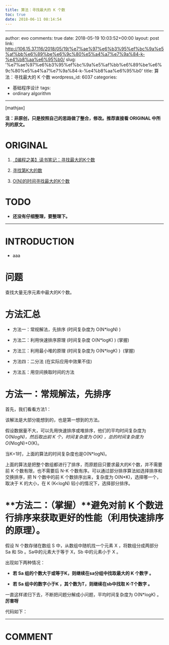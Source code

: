```yaml
---
title: 算法：寻找最大的 K 个数
toc: true
date: 2018-06-11 08:14:54
---
```

---
author: evo
comments: true
date: 2018-05-19 10:03:52+00:00
layout: post
link: http://106.15.37.116/2018/05/19/%e7%ae%97%e6%b3%95%ef%bc%9a%e5%af%bb%e6%89%be%e6%9c%80%e5%a4%a7%e7%9a%84-k-%e4%b8%aa%e6%95%b0/
slug: '%e7%ae%97%e6%b3%95%ef%bc%9a%e5%af%bb%e6%89%be%e6%9c%80%e5%a4%a7%e7%9a%84-k-%e4%b8%aa%e6%95%b0'
title: 算法：寻找最大的 K 个数
wordpress_id: 6037
categories:
- 基础程序设计
tags:
- ordinary algorithm
---

<!-- more -->

[mathjax]

**注：非原创，只是按照自己的思路做了整合，修改。推荐直接看 ORIGINAL 中所列的原文。**


# ORIGINAL





 	
  1. [【编程之美】读书笔记：寻找最大的K个数](http://blog.csdn.net/xiaoding133/article/details/8037086)

 	
  2. [寻找第K大的数](http://blog.chinaunix.net/uid-20196318-id-189514.html)

 	
  3. [O(N)的时间寻找最大的K个数](http://www.cnblogs.com/luxiaoxun/archive/2012/08/06/2624799.html)




# TODO





 	
  * **还没有仔细整理，要整理下。**





* * *





# INTRODUCTION





 	
  * aaa




# 问题


查找大量无序元素中最大的K个数。




# 方法汇总





 	
  * 方法一：常规解法，先排序 (时间复杂度为 O(N*logN) )

 	
  * 方法二：利用快速排序原理 (时间复杂度 O(N*logK) ) (掌握)

 	
  * 方法三：利用最小堆的原理 (时间复杂度为 O(N*logK) )  (掌握)

 	
  * 方法四：二分法 (在实际应用中效果不佳)

 	
  * 方法五：用空间换取时间的方法





# 方法一：常规解法，先排序


首先，我们看看方法1：

该解法是大部分能想到的，也是第一想到的方法。

假设数据量不大，可以先用快速排序或堆排序，他们的平均时间复杂度为 O(N*logN)，然后取出前 K 个，时间复杂度为 O(K) ，总的时间复杂度为 O(N*logN)+O(K)。

当K=1时，上面的算法的时间复杂度也是O(N*logN)。

上面的算法是把整个数组都进行了排序，而原题目只要求最大的K个数，并不需要前 K 个数有限，也不需要后 N-K 个数有序。可以通过部分排序算法如选择排序和交换排序，把 N 个数中的前 K 个数排序出来，复杂度为 O(N*K)，选择哪一个，取决于 K 的大小，在 K (K<logN) 较小的情况下，选择部分排序。




# **方法二：（掌握）**避免对前 K 个数进行排序来获取更好的性能（利用快速排序的原理）。


假设 N 个数存储在数组 S 中，从数组中随机找一个元素 X ，将数组分成两部分 Sa 和 Sb 。Sa中的元素大于等于 X，Sb 中的元素小于 X 。

出现如下两种情况：



 	
  * **若 Sa 组的个数大于或等于K，则继续在sa分组中找取最大的 K 个数字 。**

 	
  * **若 Sa 组中的数字小于K ，其个数为T，则继续在sb中找取 K-T个数字 。**


一直这样递归下去，不断把问题分解成小问题，平均时间复杂度为 O(N*logK) 。**厉害呀**

代码如下：



















* * *





# COMMENT



